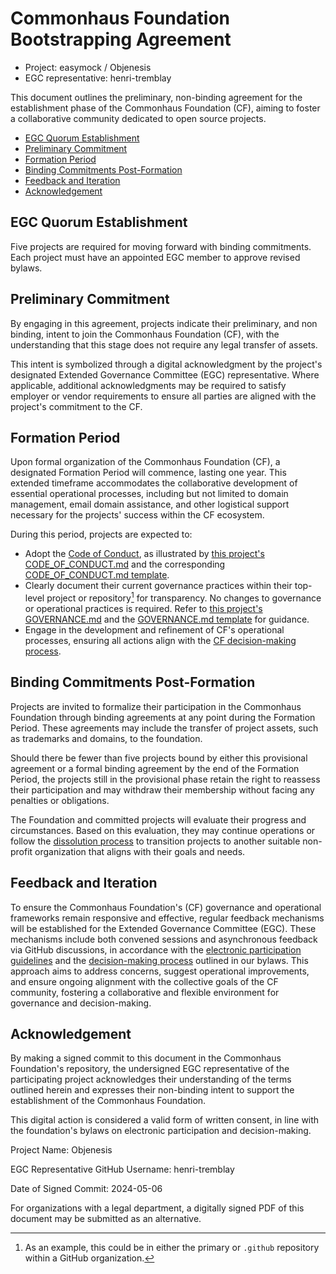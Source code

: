 # Commonhaus Foundation Bootstrapping Agreement

- Project: easymock / Objenesis
- EGC representative: henri-tremblay

This document outlines the preliminary, non-binding agreement for the establishment phase of the Commonhaus Foundation (CF), aiming to foster a collaborative community dedicated to open source projects.

- [EGC Quorum Establishment](#egc-quorum-establishment)
- [Preliminary Commitment](#preliminary-commitment)
- [Formation Period](#formation-period)
- [Binding Commitments Post-Formation](#binding-commitments-post-formation)
- [Feedback and Iteration](#feedback-and-iteration)
- [Acknowledgement](#acknowledgement)

[cc-dm]: ../../bylaws/5-decision-making.md
[cfc-async]: ../../bylaws/3-cf-council.md#electronic-participation-and-decision-making
[coc]: ../../policies/code-of-conduct.md
[coc-cf]: ../../CODE_OF_CONDUCT.md
[coc-tpl]: ../../templates/CODE_OF_CONDUCT.md
[gov-cf]: ../../GOVERNANCE.md
[gov-tpl]: ../../templates/GOVERNANCE.md
[dissolution]: ../../bylaws/7-indemnification-dissolution.md#dissolution-and-asset-distribution

## EGC Quorum Establishment

Five projects are required for moving forward with binding commitments.
Each project must have an appointed EGC member to approve revised bylaws.

## Preliminary Commitment

By engaging in this agreement, projects indicate their preliminary, and non binding, intent to join the Commonhaus Foundation (CF), with the understanding that this stage does not require any legal transfer of assets.

This intent is symbolized through a digital acknowledgment by the project's designated Extended Governance Committee (EGC) representative.
Where applicable, additional acknowledgments may be required to satisfy employer or vendor requirements to ensure all parties are aligned with the project's commitment to the CF.

## Formation Period

Upon formal organization of the Commonhaus Foundation (CF), a designated Formation Period will commence, lasting one year.
This extended timeframe accommodates the collaborative development of essential operational processes, including but not limited to domain management, email domain assistance, and other logistical support necessary for the projects' success within the CF ecosystem.

During this period, projects are expected to:

- Adopt the [Code of Conduct][coc], as illustrated by [this project's CODE_OF_CONDUCT.md][coc-cf] and the corresponding [CODE_OF_CONDUCT.md template][coc-tpl].
- Clearly document their current governance practices within their top-level project or repository[^1] for transparency. No changes to governance or operational practices is required. Refer to [this project's GOVERNANCE.md][gov-cf] and the [GOVERNANCE.md template][gov-tpl] for guidance.
- Engage in the development and refinement of CF's operational processes, ensuring all actions align with the [CF decision-making process][cc-dm].

[^1]: As an example, this could be in either the primary or `.github` repository within a GitHub organization.

## Binding Commitments Post-Formation

Projects are invited to formalize their participation in the Commonhaus Foundation through binding agreements at any point during the Formation Period.
These agreements may include the transfer of project assets, such as trademarks and domains, to the foundation.

Should there be fewer than five projects bound by either this provisional agreement or a formal binding agreement by the end of the Formation Period, the projects still in the provisional phase retain the right to reassess their participation and may withdraw their membership without facing any penalties or obligations.

The Foundation and committed projects will evaluate their progress and circumstances. Based on this evaluation, they may continue operations or follow the [dissolution process][dissolution] to transition projects to another suitable non-profit organization that aligns with their goals and needs.

## Feedback and Iteration

To ensure the Commonhaus Foundation's (CF) governance and operational frameworks remain responsive and effective, regular feedback mechanisms will be established for the Extended Governance Committee (EGC).
These mechanisms include both convened sessions and asynchronous feedback via GitHub discussions, in accordance with the [electronic participation guidelines][cfc-async] and the [decision-making process][cc-dm] outlined in our bylaws.
This approach aims to address concerns, suggest operational improvements, and ensure ongoing alignment with the collective goals of the CF community, fostering a collaborative and flexible environment for governance and decision-making.

## Acknowledgement

By making a signed commit to this document in the Commonhaus Foundation's repository, the undersigned EGC representative of the participating project acknowledges their understanding of the terms outlined herein and expresses their non-binding intent to support the establishment of the Commonhaus Foundation.

This digital action is considered a valid form of written consent, in line with the foundation's bylaws on electronic participation and decision-making.

Project Name: Objenesis

EGC Representative GitHub Username: henri-tremblay

Date of Signed Commit: 2024-05-06

For organizations with a legal department, a digitally signed PDF of this document may be submitted as an alternative.
